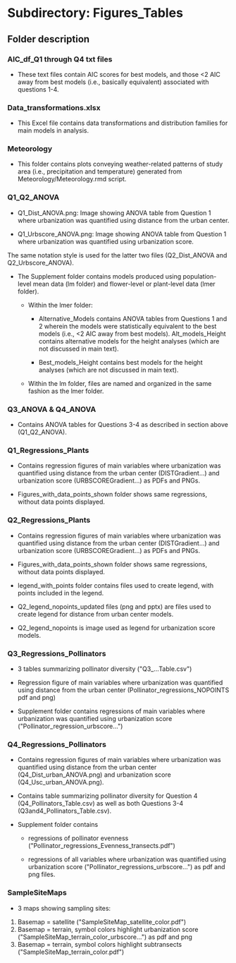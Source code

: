 # Subdirectory: Figures_Tables

## Folder description

### AIC_df_Q1 through Q4 txt files

- These text files contain AIC scores for best models, and those <2 AIC away from best models (i.e., basically equivalent) associated with questions 1-4.


### Data_transformations.xlsx

- This Excel file contains data transformations and distribution families for main models in analysis.


### Meteorology

- This folder contains plots conveying weather-related patterns of study area (i.e., precipitation and temperature) generated from Meteorology/Meteorology.rmd script.


### Q1_Q2_ANOVA

- Q1_Dist_ANOVA.png: Image showing ANOVA table from Question 1 where urbanization was quantified using distance from the urban center.

- Q1_Urbscore_ANOVA.png: Image showing ANOVA table from Question 1 where urbanization was quantified using urbanization score.

The same notation style is used for the latter two files (Q2_Dist_ANOVA and Q2_Urbscore_ANOVA).

- The Supplement folder contains models produced using population-level mean data (lm folder) and flower-level or plant-level data (lmer folder).

  - Within the lmer folder:
  
    - Alternative_Models contains ANOVA tables from Questions 1 and 2 wherein the models were statistically equivalent to the best models (i.e., <2 AIC away from best models). Alt_models_Height contains alternative models for the height analyses (which are not discussed in main text).
    
    - Best_models_Height contains best models for the height analyses (which are not discussed in main text).
    
  - Within the lm folder, files are named and organized in the same fashion as the lmer folder.

### Q3_ANOVA & Q4_ANOVA

- Contains ANOVA tables for Questions 3-4 as described in section above (Q1_Q2_ANOVA).


### Q1_Regressions_Plants

- Contains regression figures of main variables where urbanization was quantified using distance from the urban center (DISTGradient...) and urbanization score (URBSCOREGradient...) as PDFs and PNGs.

- Figures_with_data_points_shown folder shows same regressions, without data points displayed.


### Q2_Regressions_Plants

- Contains regression figures of main variables where urbanization was quantified using distance from the urban center (DISTGradient...) and urbanization score (URBSCOREGradient...) as PDFs and PNGs.

- Figures_with_data_points_shown folder shows same regressions, without data points displayed.

- legend_with_points folder contains files used to create legend, with points included in the legend.

- Q2_legend_nopoints_updated files (png and pptx) are files used to create legend for distance from urban center models.

- Q2_legend_nopoints is image used as legend for urbanization score models.



### Q3_Regressions_Pollinators

- 3 tables summarizing pollinator diversity ("Q3_...Table.csv")

- Regression figure of main variables where urbanization was quantified using distance from the urban center (Pollinator_regressions_NOPOINTS pdf and png)

- Supplement folder contains regressions of main variables where urbanization was quantified using urbanization score ("Pollinator_regression_urbscore...")


### Q4_Regressions_Pollinators

- Contains regression figures of main variables where urbanization was quantified using distance from the urban center (Q4_Dist_urban_ANOVA.png) and urbanization score (Q4_Usc_urban_ANOVA.png).

- Contains table summarizing pollinator diversity for Question 4 (Q4_Pollinators_Table.csv) as well as both Questions 3-4 (Q3and4_Pollinators_Table.csv).

- Supplement folder contains

  - regressions of pollinator evenness ("Pollinator_regressions_Evenness_transects.pdf")
  
  - regressions of all variables where urbanization was quantified using urbanization score ("Pollinator_regressions_urbscore...") as pdf and png files.


### SampleSiteMaps

- 3 maps showing sampling sites:
1. Basemap = satellite ("SampleSiteMap_satellite_color.pdf")
2. Basemap = terrain, symbol colors highlight urbanization score ("SampleSiteMap_terrain_color_urbscore...") as pdf and png
3. Basemap = terrain, symbol colors highlight subtransects ("SampleSiteMap_terrain_color.pdf")